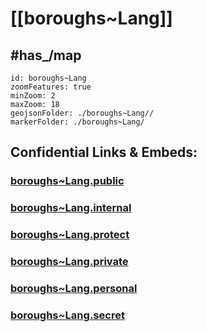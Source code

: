 # [[boroughs~Lang]] 


## #has_/map  



```leaflet
id: boroughs~Lang
zoomFeatures: true 
minZoom: 2 
maxZoom: 18
geojsonFolder: ./boroughs~Lang//
markerFolder: ./boroughs~Lang/
```



## Confidential Links & Embeds: 

### [boroughs~Lang.public](/_public/\Earth\Continent\Europe\Europe~Central\Austria\Austrias_States\Steiermark\counties~SM\Leibnitz\cities~Leibnitz\Langboroughs~Lang.public.md) 

### [boroughs~Lang.internal](/_internal/\Earth\Continent\Europe\Europe~Central\Austria\Austrias_States\Steiermark\counties~SM\Leibnitz\cities~Leibnitz\Langboroughs~Lang.internal.md) 

### [boroughs~Lang.protect](/_protect/\Earth\Continent\Europe\Europe~Central\Austria\Austrias_States\Steiermark\counties~SM\Leibnitz\cities~Leibnitz\Langboroughs~Lang.protect.md) 

### [boroughs~Lang.private](/_private/\Earth\Continent\Europe\Europe~Central\Austria\Austrias_States\Steiermark\counties~SM\Leibnitz\cities~Leibnitz\Langboroughs~Lang.private.md) 

### [boroughs~Lang.personal](/_personal/\Earth\Continent\Europe\Europe~Central\Austria\Austrias_States\Steiermark\counties~SM\Leibnitz\cities~Leibnitz\Langboroughs~Lang.personal.md) 

### [boroughs~Lang.secret](/_secret/\Earth\Continent\Europe\Europe~Central\Austria\Austrias_States\Steiermark\counties~SM\Leibnitz\cities~Leibnitz\Langboroughs~Lang.secret.md)

